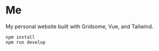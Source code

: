 # Me

My personal website built with Gridsome, Vue, and Tailwind.

```
npm install
npm run develop
```